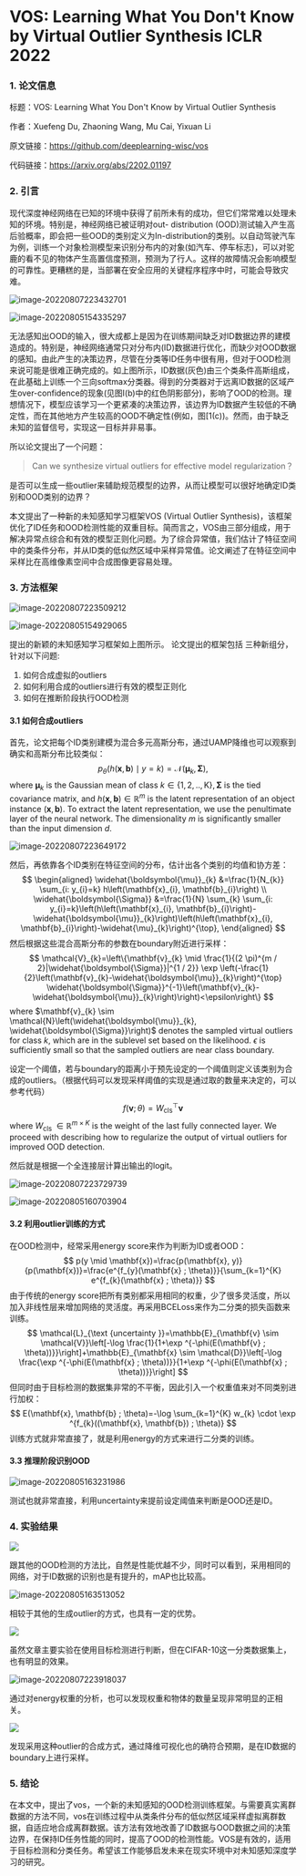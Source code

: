 # VOS: Learning What You Don't Know by Virtual Outlier Synthesis                                                 ICLR 2022

### 1. 论文信息

标题：VOS: Learning What You Don't Know by Virtual Outlier Synthesis

作者：Xuefeng Du, Zhaoning Wang, Mu Cai, Yixuan Li

原文链接：https://github.com/deeplearning-wisc/vos

代码链接：https://arxiv.org/abs/2202.01197

### 2. 引言

现代深度神经网络在已知的环境中获得了前所未有的成功，但它们常常难以处理未知的环境。特别是，神经网络已被证明对out- distribution (OOD)测试输入产生高后验概率，即会把一些OOD的类别定义为In-distribution的类别。以自动驾驶汽车为例，训练一个对象检测模型来识别分布内的对象(如汽车、停车标志)，可以对驼鹿的看不见的物体产生高置信度预测，预测为了行人。这样的故障情况会影响模型的可靠性。更糟糕的是，当部署在安全应用的关键程序程序中时，可能会导致灾难。

![image-20220807223432701](rg9005y61.hn-bkt.clouddn.com/image-20220807223432701.png)

![image-20220805154335297](https://cdn.jsdelivr.net/gh/Taly-1119/blogImage@main/img/image-20220805154335297.png)

无法感知出OOD的输入，很大成都上是因为在训练期间缺乏对ID数据边界的建模造成的。特别是，神经网络通常只对分布内(ID)数据进行优化，而缺少对OOD数据的感知。由此产生的决策边界，尽管在分类等ID任务中很有用，但对于OOD检测来说可能是很难正确完成的。如上图所示，ID数据(灰色)由三个类条件高斯组成，在此基础上训练一个三向softmax分类器。得到的分类器对于远离ID数据的区域产生over-confidence的现象(见图I(b)中的红色阴影部分)，影响了OOD的检测。理想情况下，模型应该学习一个更紧凑的决策边界，该边界为ID数据产生较低的不确定性，而在其他地方产生较高的OOD不确定性(例如，图[1(c))。然而，由于缺乏未知的监督信号，实现这一目标并非易事。

所以论文提出了一个问题：

> Can we synthesize virtual outliers for effective model regularization？

是否可以生成一些outlier来辅助规范模型的边界，从而让模型可以很好地确定ID类别和OOD类别的边界？

本文提出了一种新的未知感知学习框架VOS (Virtual Outlier Synthesis)，该框架优化了ID任务和OOD检测性能的双重目标。简而言之，VOS由三部分组成，用于解决异常点综合和有效的模型正则化问题。为了综合异常值，我们估计了特征空间中的类条件分布，并从ID类的低似然区域中采样异常值。论文阐述了在特征空间中采样比在高维像素空间中合成图像更容易处理。

### 3. 方法框架

![image-20220807223509212](rg9005y61.hn-bkt.clouddn.com/image-20220807223509212.png)

![image-20220805154929065](https://cdn.jsdelivr.net/gh/Taly-1119/blogImage@main/img/image-20220805154929065.png)

提出的新颖的未知感知学习框架如上图所示。 论文提出的框架包括 三种新组分，针对以下问题:

1. 如何合成虚拟的outliers
2. 如何利用合成的outliers进行有效的模型正则化  
3. 如何在推断阶段执行OOD检测

#### 3.1 如何合成outliers

首先，论文把每个ID类别建模为混合多元高斯分布，通过UAMP降维也可以观察到确实和高斯分布比较类似：
$$
p_{\theta}(h(\mathbf{x}, \mathbf{b}) \mid y=k)=\mathcal{N}\left(\boldsymbol{\mu}_{k}, \boldsymbol{\Sigma}\right),
$$
where $\boldsymbol{\mu}_{k}$ is the Gaussian mean of class $k \in\{1,2, . ., \mathrm{K}\}, \boldsymbol{\Sigma}$ is the tied covariance matrix, and $h(\mathbf{x}, \mathbf{b}) \in \mathbb{R}^{m}$ is the latent representation of an object instance $(\mathbf{x}, \mathbf{b})$. To extract the latent representation, we use the penultimate layer of the neural network. The dimensionality $m$ is significantly smaller than the input dimension $d$.

![image-20220807223649172](rg9005y61.hn-bkt.clouddn.com/image-20220807223649172.png)

然后，再依靠各个ID类别在特征空间的分布，估计出各个类别的均值和协方差：
$$
\begin{aligned}
\widehat{\boldsymbol{\mu}}_{k} &=\frac{1}{N_{k}} \sum_{i: y_{i}=k} h\left(\mathbf{x}_{i}, \mathbf{b}_{i}\right) \\
\widehat{\boldsymbol{\Sigma}} &=\frac{1}{N} \sum_{k} \sum_{i: y_{i}=k}\left(h\left(\mathbf{x}_{i}, \mathbf{b}_{i}\right)-\widehat{\boldsymbol{\mu}}_{k}\right)\left(h\left(\mathbf{x}_{i}, \mathbf{b}_{i}\right)-\widehat{\mu}_{k}\right)^{\top},
\end{aligned}
$$
然后根据这些混合高斯分布的参数在boundary附近进行采样：
$$
\mathcal{V}_{k}=\left\{\mathbf{v}_{k} \mid \frac{1}{(2 \pi)^{m / 2}|\widehat{\boldsymbol{\Sigma}}|^{1 / 2}} \exp \left(-\frac{1}{2}\left(\mathbf{v}_{k}-\widehat{\boldsymbol{\mu}}_{k}\right)^{\top} \widehat{\boldsymbol{\Sigma}}^{-1}\left(\mathbf{v}_{k}-\widehat{\boldsymbol{\mu}}_{k}\right)\right)<\epsilon\right\}
$$
where $\mathbf{v}_{k} \sim \mathcal{N}\left(\widehat{\boldsymbol{\mu}}_{k}, \widehat{\boldsymbol{\Sigma}}\right)$ denotes the sampled virtual outliers for class $k$, which are in the sublevel set based on the likelihood. $\epsilon$ is sufficiently small so that the sampled outliers are near class boundary.

设定一个阈值，若与boundary的距离小于预先设定的一个阈值则定义该类别为合成的outliers。（根据代码可以发现采样阈值的实现是通过取的数量来决定的，可以参考代码）
$$
f(\mathbf{v} ; \theta)=W_{\mathrm{cls}}^{\top} \mathbf{v}
$$
where $W_{\text {cls }} \in \mathbb{R}^{m \times K}$ is the weight of the last fully connected layer. We proceed with describing how to regularize the output of virtual outliers for improved OOD detection.

然后就是根据一个全连接层计算出输出的logit。

![image-20220807223729739](rg9005y61.hn-bkt.clouddn.com/image-20220807223729739.png)

![image-20220805160703904](https://cdn.jsdelivr.net/gh/Taly-1119/blogImage@main/img/image-20220805160703904.png)

#### 3.2 利用outlier训练的方式

在OOD检测中，经常采用energy score来作为判断为ID或者OOD：
$$
p(y \mid \mathbf{x})=\frac{p(\mathbf{x}, y)}{p(\mathbf{x})}=\frac{e^{f_{y}(\mathbf{x} ; \theta)}}{\sum_{k=1}^{K} e^{f_{k}(\mathbf{x} ; \theta)}}
$$
由于传统的energy score把所有类别都采用相同的权重，少了很多灵活度，所以加入非线性层来增加网络的灵活度。再采用BCELoss来作为二分类的损失函数来训练。
$$
\mathcal{L}_{\text {uncertainty }}=\mathbb{E}_{\mathbf{v} \sim \mathcal{V}}\left[-\log \frac{1}{1+\exp ^{-\phi(E(\mathbf{v} ; \theta))}}\right]+\mathbb{E}_{\mathbf{x} \sim \mathcal{D}}\left[-\log \frac{\exp ^{-\phi(E(\mathbf{x} ; \theta))}}{1+\exp ^{-\phi(E(\mathbf{x} ; \theta))}}\right]
$$
但同时由于目标检测的数据集非常的不平衡，因此引入一个权重值来对不同类别进行加权：
$$
E(\mathbf{x}, \mathbf{b} ; \theta)=-\log \sum_{k=1}^{K} w_{k} \cdot \exp ^{f_{k}((\mathbf{x}, \mathbf{b}) ; \theta)}
$$
训练方式就非常直接了，就是利用energy的方式来进行二分类的训练。

#### 3.3 推理阶段识别OOD

![image-20220805163231986](https://cdn.jsdelivr.net/gh/Taly-1119/blogImage@main/img/image-20220805163231986.png)

测试也就非常直接，利用uncertainty来提前设定阈值来判断是OOD还是ID。

### 4. 实验结果

![](rg9005y61.hn-bkt.clouddn.com/image-20220807223741384.png)

跟其他的OOD检测的方法比，自然是性能优越不少，同时可以看到，采用相同的网络，对于ID数据的识别也是有提升的，mAP也比较高。

![image-20220805163513052](https://cdn.jsdelivr.net/gh/Taly-1119/blogImage@main/img/image-20220805163513052.png)

相较于其他的生成outlier的方式，也具有一定的优势。

![](rg9005y61.hn-bkt.clouddn.com/image-20220807223807224.png)

虽然文章主要实验在使用目标检测进行判断，但在CIFAR-10这一分类数据集上，也有明显的效果。

![image-20220807223918037](rg9005y61.hn-bkt.clouddn.com/image-20220807223918037.png)

通过对energy权重的分析，也可以发现权重和物体的数量呈现非常明显的正相关。

![](rg9005y61.hn-bkt.clouddn.com/image-20220807223937730.png)

发现采用这种outlier的合成方式，通过降维可视化也的确符合预期，是在ID数据的boundary上进行采样。

### 5. 结论

在本文中，提出了vos，一个新的未知感知的OOD检测训练框架。与需要真实离群数据的方法不同，vos在训练过程中从类条件分布的低似然区域采样虚拟离群数据，自适应地合成离群数据。该方法有效地改善了ID数据与OOD数据之间的决策边界，在保持ID任务性能的同时，提高了OOD的检测性能。VOS是有效的，适用于目标检测和分类任务。希望该工作能够启发未来在现实环境中对未知感知深度学习的研究。